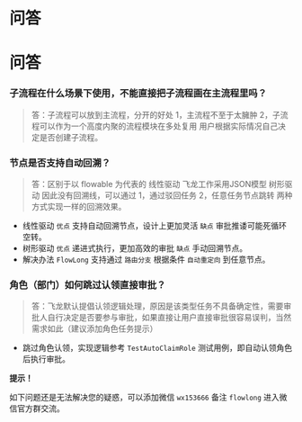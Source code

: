 # 问答

# **问答**

### **子流程在什么场景下使用，不能直接把子流程画在主流程里吗？**

> 答：子流程可以放到主流程，分开的好处 1，主流程不至于太臃肿 2，子流程可以作为一个高度内聚的流程模块在多处复用 用户根据实际情况自己决定是否创建子流程。
> 

### **节点是否支持自动回溯？**

> 答：区别于以 flowable 为代表的 线性驱动 飞龙工作采用JSON模型 树形驱动 因此没有回溯线，可以通过 1，通过驳回任务 2，任意任务节点跳转 两种方式实现一样的回溯效果。
> 
- 线性驱动 `优点` 支持自动回溯节点，设计上更加灵活 `缺点` 审批推诿可能死循环空转。
- 树形驱动 `优点` 递进式执行，更加高效的审批 `缺点` 手动回溯节点。
- 解决办法 `FlowLong` 支持通过 `路由分支` 根据条件 `自动重定向` 到任意节点。

### **角色（部门）如何跳过认领直接审批？**

> 答：飞龙默认提倡认领逻辑处理，原因是该类型任务不具备确定性，需要审批人自行决定是否要参与审批，如果直接让用户直接审批很容易误判，当然需求如此（建议添加角色任务提示）
> 
- 跳过角色认领，实现逻辑参考 `TestAutoClaimRole` 测试用例，即自动认领角色后执行审批。

**提示！**

如下问题还是无法解决您的疑惑，可以添加微信 `wx153666` 备注 `flowlong` 进入微信官方群交流。